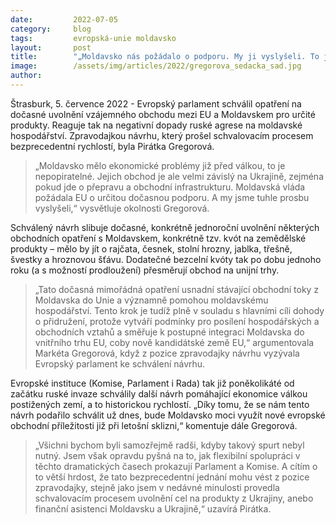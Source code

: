 ```yaml
---
date:         2022-07-05
category:     blog
tags:         evropská-unie moldavsko
layout:       post
title:        "„Moldavsko nás požádalo o podporu. My ji vyslyšeli. To je síla EU,“ říká Gregorová"
image:        /assets/img/articles/2022/gregorova_sedacka_sad.jpg
author:       
---
```

 
Štrasburk, 5. července 2022 - Evropský parlament schválil opatření na dočasné uvolnění  vzájemného obchodu mezi EU a Moldavskem pro určité produkty. Reaguje tak na negativní dopady ruské agrese na moldavské hospodářství. Zpravodajkou návrhu, který prošel schvalovacím procesem bezprecedentní rychlostí, byla Pirátka Gregorová.
 
> „Moldavsko mělo ekonomické problémy již před válkou, to je nepopiratelné. Jejich obchod je ale velmi závislý na Ukrajině, zejména pokud jde o přepravu a obchodní infrastrukturu. Moldavská vláda požádala EU o určitou dočasnou podporu. A my jsme tuhle prosbu vyslyšeli,“ vysvětluje okolnosti Gregorová.
 
Schválený návrh slibuje dočasné, konkrétně jednoroční uvolnění některých obchodních opatření s Moldavskem, konkrétně tzv. kvót na zemědělské produkty – mělo by jít o rajčata, česnek, stolní hrozny, jablka, třešně, švestky a hroznovou šťávu. Dodatečné bezcelní kvóty tak po dobu jednoho roku (a s možností prodloužení) přesměrují obchod na unijní trhy.
 
> „Tato dočasná mimořádná opatření usnadní stávající obchodní toky z Moldavska do Unie a významně pomohou moldavskému hospodářství. Tento krok je tudíž plně v souladu s hlavními cíli dohody o přidružení, protože vytváří podmínky pro posílení hospodářských a obchodních vztahů a směřuje k postupné integraci Moldavska do vnitřního trhu EU, coby nově kandidátské země EU,“ argumentovala Markéta Gregorová, když z pozice zpravodajky návrhu vyzývala Evropský parlament ke schválení návrhu.
 
Evropské instituce (Komise, Parlament i Rada) tak již poněkolikáté od začátku ruské invaze schválily další návrh pomáhající ekonomice válkou postižených zemí, a to historickou rychlostí. „Díky tomu, že se nám tento návrh podařilo schválit už dnes, bude Moldavsko moci využít nové evropské obchodní příležitosti již při letošní sklizni,“ komentuje dále Gregorová.

> „Všichni bychom byli samozřejmě radši, kdyby takový spurt nebyl nutný. Jsem však opravdu pyšná na to, jak flexibilní spolupráci v těchto dramatických časech prokazují Parlament a Komise. A cítím o to větší hrdost, že tato bezprecedentní jednání mohu vést z pozice zpravodajky, stejně jako jsem v nedávné minulosti provedla schvalovacím procesem uvolnění cel na produkty z Ukrajiny, anebo finanční asistenci Moldavsku a Ukrajině,“ uzavírá Pirátka.
